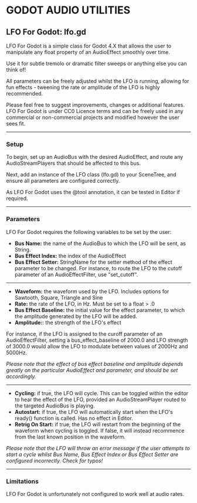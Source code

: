 # GODOT AUDIO UTILITIES

## LFO For Godot: lfo.gd

LFO For Godot is a simple class for Godot 4.X that allows the user to manipulate any float property of an AudioEffect smoothly over time.

Use it for subtle tremolo or dramatic filter sweeps or anything else you can think of!

All parameters can be freely adjusted whilst the LFO is running, allowing for fun effects - tweening the rate or amplitude of the LFO is highly recommended. 

Please feel free to suggest improvements, changes or additional features. LFO For Godot is under CC0 Licence terms and can be freely used in any commercial or non-commercial projects and modified however the user sees fit.


________


### Setup

To begin, set up an AudioBus with the desired AudioEffect, and route any AudioStreamPlayers that should be affected to this bus.

Next, add an instance of the LFO class (lfo.gd) to your SceneTree, and ensure all parameters are configured correctly. 

As LFO For Godot uses the @tool annotation, it can be tested in Editor if required.


________


### Parameters

LFO For Godot requires the following variables to be set by the user:

- **Bus Name:** the name of the AudioBus to which the LFO will be sent, as String.
- **Bus Effect Index:** the index of the AudioEffect
- **Bus Effect Setter:** StringName for the setter method of the effect parameter to be changed.
For instance, to route the LFO to the cutoff parameter of an AudioEffectFilter, use "set_cutoff".

____

- **Waveform:** the waveform used by the LFO. Includes options for Sawtooth, Square, Triangle and Sine
- **Rate:** the rate of the LFO, in Hz. Must be set to a float > .0
- **Bus Effect Baseline:** the initial value for the effect parameter, to which the amplitude generated by the LFO will be added.
- **Amplitude:**: the strength of the LFO's effect

For instance, if the LFO is assigned to the curoff parameter of an AudioEffectFilter, setting a bus_effect_baseline of 2000.0 and LFO strength of 3000.0 would allow the LFO to modulate between values of 2000Hz and 5000Hz.

*Please note that the effect of bus effect baseline and amplitude depends greatly on the particular AudioEffect and parameter, and should be set accordingly.*

____

- **Cycling:** if true, the LFO will cycle. This can be toggled within the editor to hear the effect of the LFO, provided an AudioStreamPlayer routed to the targeted AudioBus is playing.
- **Autostart:** if true, the LFO will automatically start when the LFO's ready() function is called. Has no effect in Editor.
- **Retrig On Start:** if true, the LFO will restart from the beginning of the waveform when cycling is toggled. If false, it will instead recommence from the last known position in the waveform.

*Please note that the LFO will throw an error message if the user attempts to start a cycle whilst Bus Name, Bus Effect Index or Bus Effect Setter are configured incorrectly. Check for typos!*
________


### Limitations 

LFO For Godot is unfortunately not configured to work well at audio rates.
